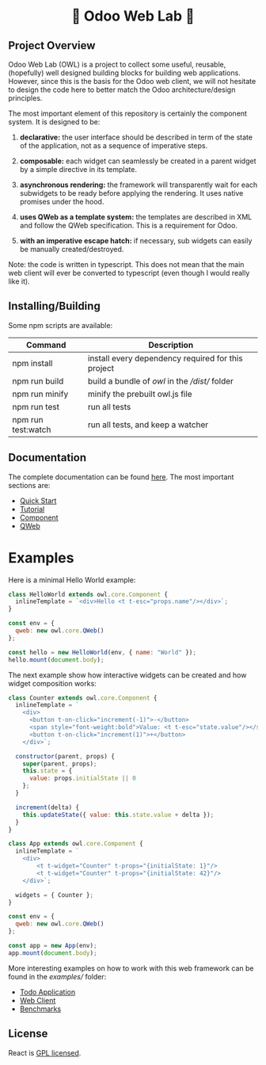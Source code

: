 <h1 align="center">🦉 Odoo Web Lab 🦉</h1>

## Project Overview

Odoo Web Lab (OWL) is a project to collect some useful, reusable, (hopefully)
well designed building blocks for building web applications. However, since this is the basis for the Odoo web client, we will not hesitate
to design the code here to better match the Odoo architecture/design principles.

The most important element of this repository is certainly the component system.
It is designed to be:

1. **declarative:** the user interface should be described in term of the state
   of the application, not as a sequence of imperative steps.

2. **composable:** each widget can seamlessly be created in a parent widget by
   a simple directive in its template.

3. **asynchronous rendering:** the framework will transparently wait for each
   subwidgets to be ready before applying the rendering. It uses native promises
   under the hood.

4. **uses QWeb as a template system:** the templates are described in XML
   and follow the QWeb specification. This is a requirement for Odoo.

5. **with an imperative escape hatch:** if necessary, sub widgets can easily be
   manually created/destroyed.

Note: the code is written in typescript. This does not mean that the main web
client will ever be converted to typescript (even though I would really like it).

## Installing/Building

Some npm scripts are available:

| Command            | Description                                        |
| ------------------ | -------------------------------------------------- |
| npm install        | install every dependency required for this project |
| npm run build      | build a bundle of _owl_ in the _/dist/_ folder     |
| npm run minify     | minify the prebuilt owl.js file                    |
| npm run test       | run all tests                                      |
| npm run test:watch | run all tests, and keep a watcher                  |

## Documentation

The complete documentation can be found [here](doc/readme.md). The most important sections are:

- [Quick Start](doc/quick_start.md)
- [Tutorial](doc/tutorial.md)
- [Component](doc/component.md)
- [QWeb](doc/qweb.md)

# Examples

Here is a minimal Hello World example:

```javascript
class HelloWorld extends owl.core.Component {
  inlineTemplate = `<div>Hello <t t-esc="props.name"/></div>`;
}

const env = {
  qweb: new owl.core.QWeb()
};

const hello = new HelloWorld(env, { name: "World" });
hello.mount(document.body);
```

The next example show how interactive widgets can be created and how widget
composition works:

```javascript
class Counter extends owl.core.Component {
  inlineTemplate = `
    <div>
      <button t-on-click="increment(-1)">-</button>
      <span style="font-weight:bold">Value: <t t-esc="state.value"/></span>
      <button t-on-click="increment(1)">+</button>
    </div>`;

  constructor(parent, props) {
    super(parent, props);
    this.state = {
      value: props.initialState || 0
    };
  }

  increment(delta) {
    this.updateState({ value: this.state.value + delta });
  }
}

class App extends owl.core.Component {
  inlineTemplate = `
    <div>
        <t t-widget="Counter" t-props="{initialState: 1}"/>
        <t t-widget="Counter" t-props="{initialState: 42}"/>
    </div>`;

  widgets = { Counter };
}

const env = {
  qweb: new owl.core.QWeb()
};

const app = new App(env);
app.mount(document.body);
```

More interesting examples on how to work with this web framework can be found in the _examples/_ folder:

- [Todo Application](examples/readme.md#todo-app)
- [Web Client](examples/readme.md#web-client-example)
- [Benchmarks](examples/readme.md#benchmarks)

## License

React is [GPL licensed](./LICENSE).
